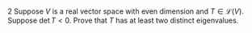 2 Suppose $V$ is a real vector space with even dimension and $T \in \mathcal{L}(V)$. Suppose $\operatorname{det} T<0$. Prove that $T$ has at least two distinct eigenvalues.
